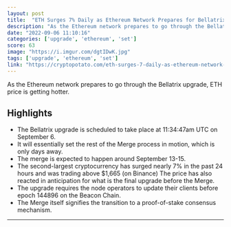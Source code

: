 ```yaml
---
layout: post
title:  "ETH Surges 7% Daily as Ethereum Network Prepares for Bellatrix Upgrade"
description: "As the Ethereum network prepares to go through the Bellatrix upgrade, ETH price is getting hotter."
date: "2022-09-06 11:10:16"
categories: ['upgrade', 'ethereum', 'set']
score: 63
image: "https://i.imgur.com/dgtIDwK.jpg"
tags: ['upgrade', 'ethereum', 'set']
link: "https://cryptopotato.com/eth-surges-7-daily-as-ethereum-network-prepares-for-bellatrix-upgrade/"
---
```


As the Ethereum network prepares to go through the Bellatrix upgrade, ETH price is getting hotter.

## Highlights

- The Bellatrix upgrade is scheduled to take place at 11:34:47am UTC on September 6.
- It will essentially set the rest of the Merge process in motion, which is only days away.
- The merge is expected to happen around September 13-15.
- The second-largest cryptocurrency has surged nearly 7% in the past 24 hours and was trading above $1,665 (on Binance) The price has also reacted in anticipation for what is the final upgrade before the Merge.
- The upgrade requires the node operators to update their clients before epoch 144896 on the Beacon Chain.
- The Merge itself signifies the transition to a proof-of-stake consensus mechanism.

---
